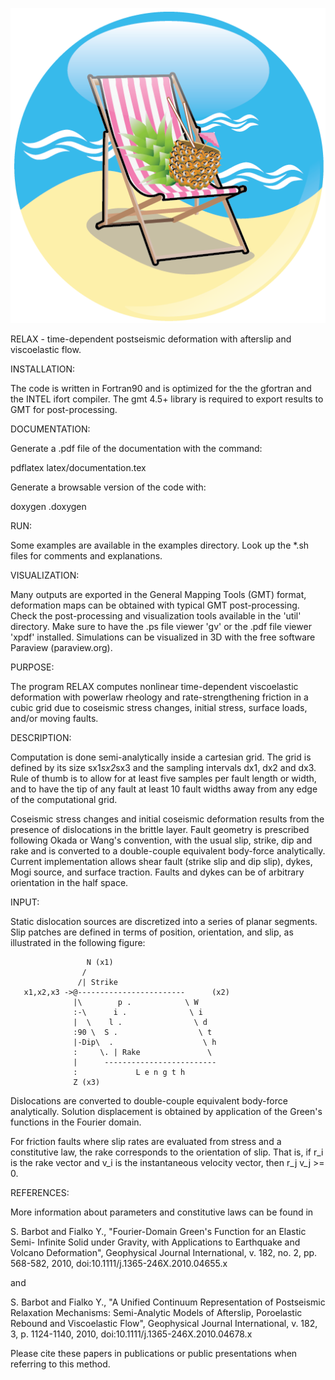 ![Relax](/graphics/Icon-Relax.png)

RELAX - time-dependent postseismic deformation with afterslip and viscoelastic flow.

INSTALLATION:

The code is written in Fortran90 and is optimized for the the gfortran and the 
INTEL ifort compiler. The gmt 4.5+ library is required to export results to GMT 
for post-processing.

DOCUMENTATION:

Generate a .pdf file of the documentation with the command:

pdflatex latex/documentation.tex

Generate a browsable version of the code with:

doxygen .doxygen

RUN:

Some examples are available in the examples directory. Look up the *.sh files for
comments and explanations.

VISUALIZATION:

Many outputs are exported in the General Mapping Tools (GMT) format, deformation
maps can be obtained with typical GMT post-processing. Check the post-processing
and visualization tools available in the 'util' directory.
Make sure to have the .ps file viewer 'gv' or the .pdf file viewer 'xpdf' installed.
Simulations can be visualized in 3D with the free software Paraview (paraview.org).

PURPOSE:

The program RELAX computes nonlinear time-dependent viscoelastic deformation with 
powerlaw rheology and rate-strengthening friction in a cubic grid due to coseismic 
stress changes, initial stress, surface loads, and/or moving faults.

DESCRIPTION:

Computation is done semi-analytically inside a cartesian grid. The grid is defined
by its size sx1*sx2*sx3 and the sampling intervals dx1, dx2 and dx3. Rule of thumb
is to allow for at least five samples per fault length or width, and to have the 
tip of any fault at least 10 fault widths away from any edge of the computational
grid.

Coseismic stress changes and initial coseismic deformation results from the 
presence of dislocations in the brittle layer. Fault geometry is prescribed 
following Okada or Wang's convention, with the usual slip, strike, dip and rake and
is converted to a double-couple equivalent body-force analytically. Current 
implementation allows shear fault (strike slip and dip slip), dykes, Mogi source, 
and surface traction. Faults and dykes can be of arbitrary orientation in the half
space.


INPUT:

Static dislocation sources are discretized into a series of planar segments. Slip
patches are defined in terms of position, orientation, and slip, as illustrated in
the following figure:

                     N (x1)
                    /
                   /| Strike
       x1,x2,x3 ->@------------------------      (x2)
                  |\        p .            \ W
                  :-\      i .              \ i
                  |  \    l .                \ d
                  :90 \  S .                  \ t
                  |-Dip\  .                    \ h
                  :     \. | Rake               \
                  |      -------------------------
                  :             L e n g t h
                  Z (x3)

Dislocations are converted to double-couple equivalent body-force analytically.
Solution displacement is obtained by application of the Green's functions in the 
Fourier domain.

For friction faults where slip rates are evaluated from stress and a constitutive 
law, the rake corresponds to the orientation of slip. That is, if r_i is the rake
vector and v_i is the instantaneous velocity vector, then r_j v_j >= 0. 

REFERENCES:

More information about parameters and constitutive laws can be found in

S. Barbot and Fialko Y., "Fourier-Domain Green's Function for an Elastic Semi-
Infinite Solid under Gravity, with Applications to Earthquake and Volcano 
Deformation", Geophysical Journal International, v. 182, no. 2, pp. 568-582, 2010,
doi:10.1111/j.1365-246X.2010.04655.x

and

S. Barbot and Fialko Y., "A Unified Continuum Representation of Postseismic 
Relaxation Mechanisms: Semi-Analytic Models of Afterslip, Poroelastic Rebound and
Viscoelastic Flow", Geophysical Journal International, v. 182, 3, p. 1124-1140, 
2010, doi:10.1111/j.1365-246X.2010.04678.x

Please cite these papers in publications or public presentations when referring
to this method.


